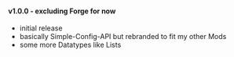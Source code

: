 #### v1.0.0 - excluding Forge for now
 - initial release
 - basically Simple-Config-API but rebranded to fit my other Mods
 - some more Datatypes like Lists